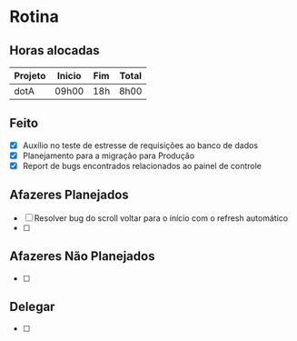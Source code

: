 # Rotina

## Horas alocadas

Projeto | Inicio | Fim | Total
--------|-------|-------|------
dotA    | 09h00 | 18h | 8h00

## Feito

- [x] Auxílio no teste de estresse de requisições ao banco de dados
- [x] Planejamento para a migração para Produção
- [x] Report de bugs encontrados relacionados ao painel de controle

## Afazeres Planejados

- [ ] Resolver bug do scroll voltar para o início com o refresh automático
- [ ] 

## Afazeres Não Planejados

- [ ] 

## Delegar

- [ ] 

<!--stackedit_data:
eyJoaXN0b3J5IjpbNTY5ODQ5MTksMTk1MzQzMDg4NSwtMzg4NT
EwNDI5LC0xMjcyMDg2OTMsLTY5NjAwNjkwMiwtNDY2NDIzNDQz
LDIwOTU2NzAyODksMTI3NTc5NjY4LDI3MTgxMDE5NywxMzA2ND
gxMjcxLC0xMjg5MzkwNDQ3LDE4NjQwNDU2OTYsLTM0MzkwMDQw
MCwxMjk0MjY0MjY0LC0xMzg5OTEyMDg1LC0xMzQyMjA1MDg5LC
04MDUzODkyMTUsMTEwNjc5NjkzMSw3ODExNDkzMiwtMTE3MDIw
ODgxM119
-->